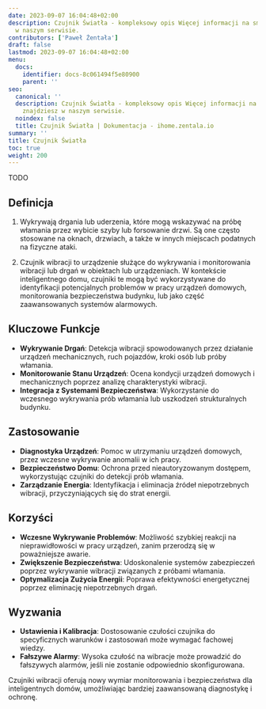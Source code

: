 ```yaml
---
date: 2023-09-07 16:04:48+02:00
description: Czujnik Światła - kompleksowy opis Więcej informacji na smart home znajdziesz
  w naszym serwisie.
contributors: ['Paweł Żentała']
draft: false
lastmod: 2023-09-07 16:04:48+02:00
menu:
  docs:
    identifier: docs-8c061494f5e80900
    parent: ''
seo:
  canonical: ''
  description: Czujnik Światła - kompleksowy opis Więcej informacji na smart home
    znajdziesz w naszym serwisie.
  noindex: false
  title: Czujnik Światła | Dokumentacja - ihome.zentala.io
summary: ''
title: Czujnik Światła
toc: true
weight: 200
---
```



TODO

## Definicja

1) Wykrywają drgania lub uderzenia, które mogą wskazywać na próbę włamania przez wybicie szyby lub forsowanie drzwi. Są one często stosowane na oknach, drzwiach, a także w innych miejscach podatnych na fizyczne ataki.

2) Czujnik wibracji to urządzenie służące do wykrywania i monitorowania wibracji lub drgań w obiektach lub urządzeniach. W kontekście inteligentnego domu, czujniki te mogą być wykorzystywane do identyfikacji potencjalnych problemów w pracy urządzeń domowych, monitorowania bezpieczeństwa budynku, lub jako część zaawansowanych systemów alarmowych.

## Kluczowe Funkcje

- **Wykrywanie Drgań**: Detekcja wibracji spowodowanych przez działanie urządzeń mechanicznych, ruch pojazdów, kroki osób lub próby włamania.
- **Monitorowanie Stanu Urządzeń**: Ocena kondycji urządzeń domowych i mechanicznych poprzez analizę charakterystyki wibracji.
- **Integracja z Systemami Bezpieczeństwa**: Wykorzystanie do wczesnego wykrywania prób włamania lub uszkodzeń strukturalnych budynku.

## Zastosowanie

- **Diagnostyka Urządzeń**: Pomoc w utrzymaniu urządzeń domowych, przez wczesne wykrywanie anomalii w ich pracy.
- **Bezpieczeństwo Domu**: Ochrona przed nieautoryzowanym dostępem, wykorzystując czujniki do detekcji prób włamania.
- **Zarządzanie Energia**: Identyfikacja i eliminacja źródeł niepotrzebnych wibracji, przyczyniających się do strat energii.

## Korzyści

- **Wczesne Wykrywanie Problemów**: Możliwość szybkiej reakcji na nieprawidłowości w pracy urządzeń, zanim przerodzą się w poważniejsze awarie.
- **Zwiększenie Bezpieczeństwa**: Udoskonalenie systemów zabezpieczeń poprzez wykrywanie wibracji związanych z próbami włamania.
- **Optymalizacja Zużycia Energii**: Poprawa efektywności energetycznej poprzez eliminację niepotrzebnych drgań.

## Wyzwania

- **Ustawienia i Kalibracja**: Dostosowanie czułości czujnika do specyficznych warunków i zastosowań może wymagać fachowej wiedzy.
- **Fałszywe Alarmy**: Wysoka czułość na wibracje może prowadzić do fałszywych alarmów, jeśli nie zostanie odpowiednio skonfigurowana.

Czujniki wibracji oferują nowy wymiar monitorowania i bezpieczeństwa dla inteligentnych domów, umożliwiając bardziej zaawansowaną diagnostykę i ochronę.

